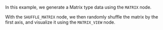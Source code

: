 <!--Add SEO here-->

In this example, we generate a Matrix type data using the `MATRIX` node.

With the `SHUFFLE_MATRIX` node, we then randomly shuffle the matrix by the first axis, and visualize it using the `MATRIX_VIEW` node.


